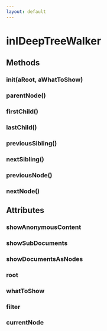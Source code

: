 ```yaml
---
layout: default
---
```


# inIDeepTreeWalker #

## Methods ##

### init(aRoot, aWhatToShow) ###

### parentNode() ###

### firstChild() ###

### lastChild() ###

### previousSibling() ###

### nextSibling() ###

### previousNode() ###

### nextNode() ###

## Attributes ##

### showAnonymousContent ###

### showSubDocuments ###

### showDocumentsAsNodes ###

### root ###

### whatToShow ###

### filter ###

### currentNode ###
